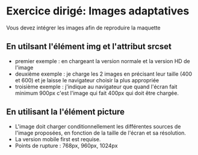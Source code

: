 # Exercice dirigé: Images adaptatives

Vous devez intégrer les images afin de reproduire la maquette

## En utilsant l'élément img et l'attribut srcset

- premier exemple : en chargeant la version normale et la version HD de l'image
- deuxième exemple : je charge les 2 images en précisant leur taille (400 et 600) et je laisse le navigateur choisir la plus appropriée
- troisième exemple : j'indique au navigateur que quand l'écran fait minimum 900px c'est l'image qui fait 400px qui doit être chargée.

## En utilisant la l'élément picture

- L'image doit charger conditionnellement les différentes sources de l'image proposées, en fonction de la taille de l'écran et sa résolution.
- La version mobile first est requise.
- Points de rupture : 768px, 960px, 1024px
